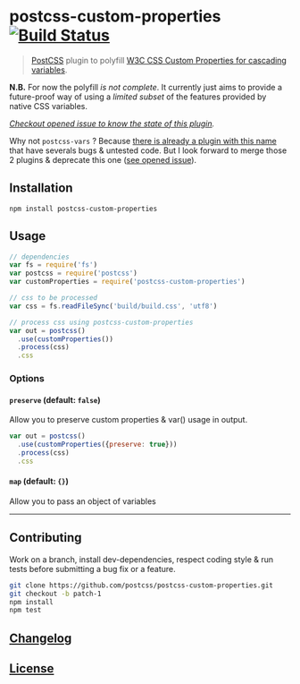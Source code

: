 # postcss-custom-properties [![Build Status](https://travis-ci.org/postcss/postcss-custom-properties.png)](https://travis-ci.org/postcss/postcss-custom-properties)

> [PostCSS](https://github.com/postcss/postcss) plugin to polyfill [W3C CSS Custom Properties for cascading variables](http://www.w3.org/TR/css-variables/).

**N.B.** For now the polyfill _is not complete_. It currently just aims to provide a future-proof way of using a _limited subset_ of the features provided by native CSS variables.  

_[Checkout opened issue to know the state of this plugin](issues)._

Why not `postcss-vars` ? Because [there is already a plugin with this name](http://github.com/iamvdo/postcss-vars) that have severals bugs & untested code.
But I look forward to merge those 2 plugins & deprecate this one ([see opened issue](https://github.com/iamvdo/postcss-vars/issues/4)).

## Installation

```
npm install postcss-custom-properties
```

## Usage

```js
// dependencies
var fs = require('fs')
var postcss = require('postcss')
var customProperties = require('postcss-custom-properties')

// css to be processed
var css = fs.readFileSync('build/build.css', 'utf8')

// process css using postcss-custom-properties
var out = postcss()
  .use(customProperties())
  .process(css)
  .css
```

### Options

#### `preserve` (default: `false`)

Allow you to preserve custom properties & var() usage in output.

```js
var out = postcss()
  .use(customProperties({preserve: true}))
  .process(css)
  .css
```

#### `map` (default: `{}`)

Allow you to pass an object of variables

---

## Contributing

Work on a branch, install dev-dependencies, respect coding style & run tests before submitting a bug fix or a feature.

```bash
git clone https://github.com/postcss/postcss-custom-properties.git
git checkout -b patch-1
npm install
npm test
```

## [Changelog](CHANGELOG.md)

## [License](LICENSE-MIT)
